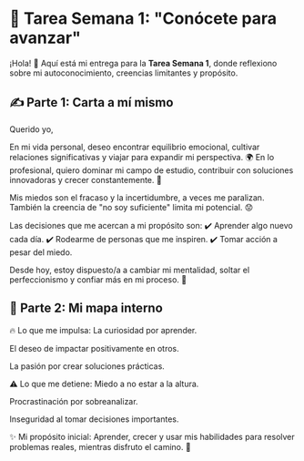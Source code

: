 <!DOCTYPE html>
<html lang="es">
<head>
    <meta charset="UTF-8">
    <meta name="viewport" content="width=device-width, initial-scale=1.0">
</head>
<body>
<h1>📝 Tarea Semana 1: "Conócete para avanzar"</h1>
    
¡Hola! 👋 Aquí está mi entrega para la <strong>Tarea Semana 1</strong>, donde reflexiono sobre mi autoconocimiento, creencias limitantes y propósito.
    

<h2>✍️ Parte 1: Carta a mí mismo</h2>
Querido yo,

En mi vida personal, deseo encontrar equilibrio emocional, cultivar relaciones significativas y viajar para expandir mi perspectiva. 🌍 En lo profesional, quiero dominar mi campo de estudio, contribuir con soluciones innovadoras y crecer constantemente. 🚀

Mis miedos son el fracaso y la incertidumbre, a veces me paralizan. También la creencia de "no soy suficiente" limita mi potencial. 😟

Las decisiones que me acercan a mi propósito son:
✔️ Aprender algo nuevo cada día.
✔️ Rodearme de personas que me inspiren.
✔️ Tomar acción a pesar del miedo.

Desde hoy, estoy dispuesto/a a cambiar mi mentalidad, soltar el perfeccionismo y confiar más en mi proceso. 💪
    
<h2>💬 Parte 2: Mi mapa interno</h2>
🔥 Lo que me impulsa:
La curiosidad por aprender.

El deseo de impactar positivamente en otros.

La pasión por crear soluciones prácticas.

⚠️ Lo que me detiene:
Miedo a no estar a la altura.

Procrastinación por sobreanalizar.

Inseguridad al tomar decisiones importantes.

✨ Mi propósito inicial:
Aprender, crecer y usar mis habilidades para resolver problemas reales, mientras disfruto el camino. 🌱
</body>
</html>
